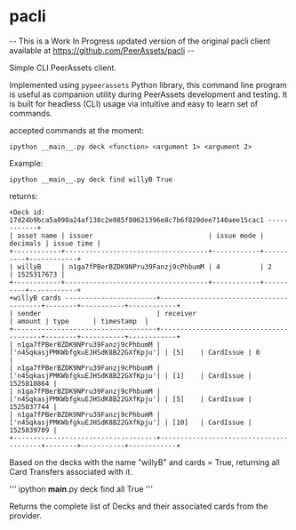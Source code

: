 # pacli
-- This is a Work In Progress updated version of the original pacli client available at https://github.com/PeerAssets/pacli --

Simple CLI PeerAssets client. 

Implemented using `pypeerassets` Python library, this command line program is useful as companion utility during PeerAssets development and testing.
It is built for headless (CLI) usage via intuitive and easy to learn set of commands.



accepted commands at the moment:

```ipython __main__.py deck <function> <argument 1> <argument 2>```

Example:

```ipython __main__.py deck find willyB True```

returns:

```
+Deck id: 17d24b9bca5a090a24af138c2e085f80621396e8c7b6f820dee7140aee15cac1 ------------+
| asset name | issuer                             | issue mode | decimals | issue time |
+------------+------------------------------------+------------+----------+------------+
| willyB     | n1ga7fPBerBZDK9NPru39Fanzj9cPhbumM | 4          | 2        | 1525317673 |
+------------+------------------------------------+------------+----------+------------+
+willyB cards -----------------------+----------------------------------------+--------+-----------+------------+
| sender                             | receiver                               | amount | type      | timestamp  |
+------------------------------------+----------------------------------------+--------+-----------+------------+
| n1ga7fPBerBZDK9NPru39Fanzj9cPhbumM | ['n4SqkasjPMKWbfgkuEJHSdK8B22GXfKpju'] | [5]    | CardIssue | 0          |
| n1ga7fPBerBZDK9NPru39Fanzj9cPhbumM | ['n4SqkasjPMKWbfgkuEJHSdK8B22GXfKpju'] | [1]    | CardIssue | 1525818864 |
| n1ga7fPBerBZDK9NPru39Fanzj9cPhbumM | ['n4SqkasjPMKWbfgkuEJHSdK8B22GXfKpju'] | [5]    | CardIssue | 1525837744 |
| n1ga7fPBerBZDK9NPru39Fanzj9cPhbumM | ['n4SqkasjPMKWbfgkuEJHSdK8B22GXfKpju'] | [10]   | CardIssue | 1525839709 |
+------------------------------------+----------------------------------------+--------+-----------+------------+

```

Based on the decks with the name "willyB" and cards = True, returning all Card Transfers associated with it.

''' ipython __main__.py deck find all True '''

Returns the complete list of Decks and their associated cards from the provider.